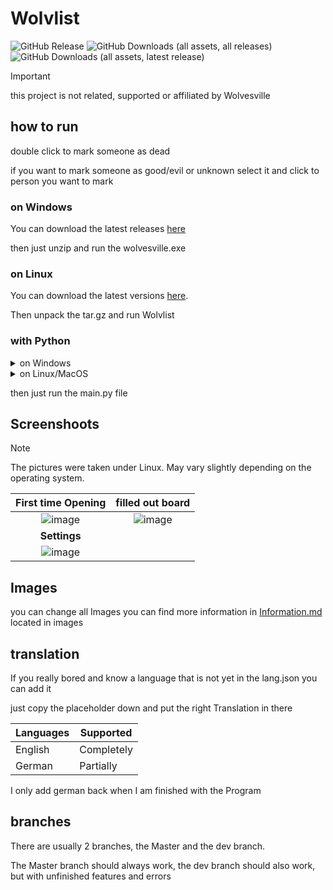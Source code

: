 # Wolvlist

![GitHub Release](https://img.shields.io/github/v/release/platzhalten/wolvlist?display_name=release)
![GitHub Downloads (all assets, all releases)](https://img.shields.io/github/downloads/platzhalten/wolvlist/total)
![GitHub Downloads (all assets, latest release)](https://img.shields.io/github/downloads/platzhalten/wolvlist/latest/total)


> [!Important]
> this project is not related, supported or affiliated by Wolvesville


## how to run 

double click to mark someone as dead

if you want to mark someone as good/evil or unknown select it and click to person you want to mark

### on Windows
You can download the latest releases [here](https://github.com/Platzhalten/Wolvesville_list/releases/latest) 

then just unzip and run the wolvesville.exe

### on Linux

You can download the latest versions [here](https://github.com/Platzhalten/Wolvesville_list/releases/latest).

Then unpack the tar.gz and run Wolvlist

### with Python
<details>
  
  <summary>on Windows</summary>
  
  1. Download [Python](https://www.python.org/)
  2. Download FreeSimpleGUI with the command `py -m pip install freesimplegui`
  3. (optional) For some features you may also need request

      Install it with: `py -m pip install request`

  4. run the main.py file

</details>

<details>
  
  <summary>on Linux/MacOS</summary>
  
  1. Download [Python](https://www.python.org/)
  2. Download FreeSimpleGUI with the command `python3 -m pip install freesimplegui`
  3. You may also need to install tkinter with your package manager
  4. (optional) For some features you may also need request

      Install it with: `python3 -m pip install request`
  
  5. run the main.py file

</details>


then just run the main.py file

## Screenshoots
> [!Note]
> The pictures were taken under Linux.
> May vary slightly depending on the operating system.

|                                               First time Opening                                               |                                               filled out board                                               |
|:--------------------------------------------------------------------------------------------------------------:|:------------------------------------------------------------------------------------------------------------:|
| ![image](https://github.com/user-attachments/assets/282260bd-5e91-4790-b4de-b12adf6f54cb "First time Opening") | ![image](https://github.com/user-attachments/assets/396e7b9b-8c37-448f-8b9f-7d0def1143ce "filled out board") |
|                                                  **Settings**                                                  |
|           ![image](https://github.com/user-attachments/assets/3cd9e711-ac17-441c-95af-e28a3ab8c7bc)            |



## Images

you can change all Images you can find more information in [Information.md](images/information.md) located in images

## translation
If you really bored and know a language that is not yet in the lang.json you can add it

just copy the placeholder down and put the right Translation in there

| Languages | Supported  |
|-----------|------------|
| English   | Completely |
| German    | Partially  |

I only add german back when I am finished with the Program

## branches 
There are usually 2 branches, the Master and the dev branch. 

The Master branch should always work, the dev branch should also work, but with unfinished features and errors


